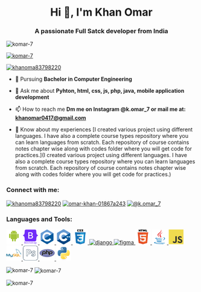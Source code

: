 <h1 align="center">Hi 👋, I'm Khan Omar</h1>
<h3 align="center">A passionate Full Satck developer from India</h3>

<p align="left"> <img src="https://komarev.com/ghpvc/?username=komar-7&label=Profile%20views&color=0e75b6&style=flat" alt="komar-7" /> </p>

<p align="left"> <a href="https://github.com/ryo-ma/github-profile-trophy"><img src="https://github-profile-trophy.vercel.app/?username=komar-7" alt="komar-7" /></a> </p>

<p align="left"> <a href="https://twitter.com/khanoma83798220" target="blank"><img src="https://img.shields.io/twitter/follow/khanoma83798220?logo=twitter&style=for-the-badge" alt="khanoma83798220" /></a> </p>

- 🔭 Pursuing **Bachelor in Computer Engineering**

- 💬 Ask me about **Pyhton, html, css, js, php, java, mobile application development**

- 📫 How to reach me **Dm me on Instagram @k.omar_7 or mail me at: khanomar0417@gmail.com**

- 📄 Know about my experiences [I created various project using different languages. I have also a complete course types repository where you can learn languages from scratch. Each repository of course contains notes chapter wise along with codes folder where you will get code for practices.](I created various project using different languages. I have also a complete course types repository where you can learn languages from scratch. Each repository of course contains notes chapter wise along with codes folder where you will get code for practices.)

<h3 align="left">Connect with me:</h3>
<p align="left">
<a href="https://twitter.com/khanoma83798220" target="blank"><img align="center" src="https://raw.githubusercontent.com/rahuldkjain/github-profile-readme-generator/master/src/images/icons/Social/twitter.svg" alt="khanoma83798220" height="30" width="40" /></a>
<a href="https://linkedin.com/in/omar-khan-01867a243" target="blank"><img align="center" src="https://raw.githubusercontent.com/rahuldkjain/github-profile-readme-generator/master/src/images/icons/Social/linked-in-alt.svg" alt="omar-khan-01867a243" height="30" width="40" /></a>
<a href="https://instagram.com/@k.omar_7" target="blank"><img align="center" src="https://raw.githubusercontent.com/rahuldkjain/github-profile-readme-generator/master/src/images/icons/Social/instagram.svg" alt="@k.omar_7" height="30" width="40" /></a>
</p>

<h3 align="left">Languages and Tools:</h3>
<p align="left"> <a href="https://developer.android.com" target="_blank" rel="noreferrer"> <img src="https://raw.githubusercontent.com/devicons/devicon/master/icons/android/android-original-wordmark.svg" alt="android" width="40" height="40"/> </a> <a href="https://getbootstrap.com" target="_blank" rel="noreferrer"> <img src="https://raw.githubusercontent.com/devicons/devicon/master/icons/bootstrap/bootstrap-plain-wordmark.svg" alt="bootstrap" width="40" height="40"/> </a> <a href="https://www.cprogramming.com/" target="_blank" rel="noreferrer"> <img src="https://raw.githubusercontent.com/devicons/devicon/master/icons/c/c-original.svg" alt="c" width="40" height="40"/> </a> <a href="https://www.w3schools.com/cpp/" target="_blank" rel="noreferrer"> <img src="https://raw.githubusercontent.com/devicons/devicon/master/icons/cplusplus/cplusplus-original.svg" alt="cplusplus" width="40" height="40"/> </a> <a href="https://www.w3schools.com/css/" target="_blank" rel="noreferrer"> <img src="https://raw.githubusercontent.com/devicons/devicon/master/icons/css3/css3-original-wordmark.svg" alt="css3" width="40" height="40"/> </a> <a href="https://www.djangoproject.com/" target="_blank" rel="noreferrer"> <img src="https://cdn.worldvectorlogo.com/logos/django.svg" alt="django" width="40" height="40"/> </a> <a href="https://www.figma.com/" target="_blank" rel="noreferrer"> <img src="https://www.vectorlogo.zone/logos/figma/figma-icon.svg" alt="figma" width="40" height="40"/> </a> <a href="https://www.w3.org/html/" target="_blank" rel="noreferrer"> <img src="https://raw.githubusercontent.com/devicons/devicon/master/icons/html5/html5-original-wordmark.svg" alt="html5" width="40" height="40"/> </a> <a href="https://www.java.com" target="_blank" rel="noreferrer"> <img src="https://raw.githubusercontent.com/devicons/devicon/master/icons/java/java-original.svg" alt="java" width="40" height="40"/> </a> <a href="https://developer.mozilla.org/en-US/docs/Web/JavaScript" target="_blank" rel="noreferrer"> <img src="https://raw.githubusercontent.com/devicons/devicon/master/icons/javascript/javascript-original.svg" alt="javascript" width="40" height="40"/> </a> <a href="https://www.mysql.com/" target="_blank" rel="noreferrer"> <img src="https://raw.githubusercontent.com/devicons/devicon/master/icons/mysql/mysql-original-wordmark.svg" alt="mysql" width="40" height="40"/> </a> <a href="https://www.photoshop.com/en" target="_blank" rel="noreferrer"> <img src="https://raw.githubusercontent.com/devicons/devicon/master/icons/photoshop/photoshop-line.svg" alt="photoshop" width="40" height="40"/> </a> <a href="https://www.php.net" target="_blank" rel="noreferrer"> <img src="https://raw.githubusercontent.com/devicons/devicon/master/icons/php/php-original.svg" alt="php" width="40" height="40"/> </a> <a href="https://www.python.org" target="_blank" rel="noreferrer"> <img src="https://raw.githubusercontent.com/devicons/devicon/master/icons/python/python-original.svg" alt="python" width="40" height="40"/> </a> </p>

<p><img align="left" src="https://github-readme-stats.vercel.app/api/top-langs?username=komar-7&show_icons=true&locale=en&layout=compact" alt="komar-7" /></p>

<p>&nbsp;<img align="center" src="https://github-readme-stats.vercel.app/api?username=komar-7&show_icons=true&locale=en" alt="komar-7" /></p>

<p><img align="center" src="https://github-readme-streak-stats.herokuapp.com/?user=komar-7&" alt="komar-7" /></p>
